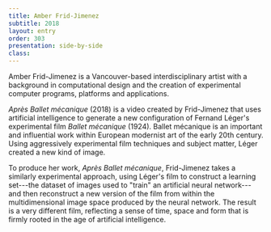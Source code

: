 ```yaml
---
title: Amber Frid-Jimenez
subtitle: 2018
layout: entry
order: 303
presentation: side-by-side
class: 
---
```


Amber Frid-Jimenez is a Vancouver-based interdisciplinary artist with a background in computational design and the creation of experimental computer programs, platforms and applications.

*Après Ballet mécanique* (2018) is a video created by Frid-Jimenez that uses artificial intelligence to generate a new configuration of Fernand Léger's experimental film *Ballet mécanique* (1924). Ballet mécanique is an important and influential work within European modernist art of the early 20th century. Using aggressively experimental film techniques and subject matter, Léger created a new kind of image.

To produce her work, *Après Ballet mécanique*, Frid-Jimenez takes a similarly experimental approach, using Léger's film to construct a learning set---the dataset of images used to "train" an artificial neural network---and then reconstruct a new version of the film from within the multidimensional image space produced by the neural network. The result is a very different film, reflecting a sense of time, space and form that is firmly rooted in the age of artificial intelligence.


